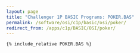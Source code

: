 ```yaml
---
layout: page
title: "Challenger 1P BASIC Programs: POKER.BAS"
permalink: /software/osi/c1p/basic/osi/poker/
redirect_from: /apps/c1p/BASIC/OSI/poker/
---
```


```basic
{% include_relative POKER.BAS %}
```
